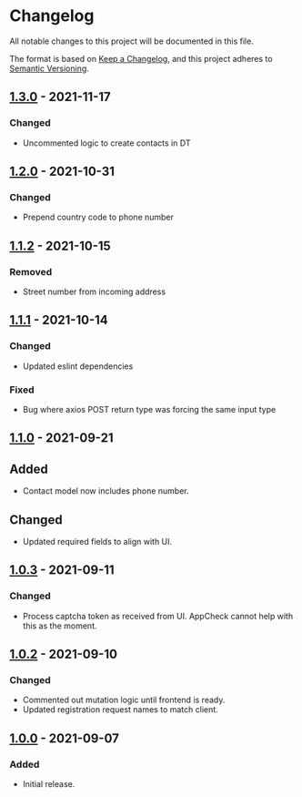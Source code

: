 # Changelog
All notable changes to this project will be documented in this file.

The format is based on [Keep a Changelog](https://keepachangelog.com/en/1.0.0/),
and this project adheres to [Semantic Versioning](https://semver.org/spec/v2.0.0.html).

## [1.3.0] - 2021-11-17

### Changed
- Uncommented logic to create contacts in DT

## [1.2.0] - 2021-10-31

### Changed
- Prepend country code to phone number

## [1.1.2] - 2021-10-15

### Removed
- Street number from incoming address

## [1.1.1] - 2021-10-14

### Changed
- Updated eslint dependencies

### Fixed
- Bug where axios POST return type was forcing the same input type

## [1.1.0] - 2021-09-21

## Added
- Contact model now includes phone number.

## Changed
- Updated required fields to align with UI.

## [1.0.3] - 2021-09-11

### Changed
- Process captcha token as received from UI. AppCheck cannot help with this as the moment.

## [1.0.2] - 2021-09-10

### Changed
- Commented out mutation logic until frontend is ready.
- Updated registration request names to match client.

## [1.0.0] - 2021-09-07

### Added
- Initial release.

[1.3.0]: https://github.com/mujde-aze/registration-proxy/compare/v1.2.0...v1.3.0
[1.2.0]: https://github.com/mujde-aze/registration-proxy/compare/v1.1.2...v1.2.0
[1.1.2]: https://github.com/mujde-aze/registration-proxy/compare/v1.1.1...v1.1.2
[1.1.1]: https://github.com/mujde-aze/registration-proxy/compare/v1.1.0...v1.1.1
[1.1.0]: https://github.com/mujde-aze/registration-proxy/compare/v1.0.3...v1.1.0
[1.0.3]: https://github.com/mujde-aze/registration-proxy/compare/v1.0.2...v1.0.3
[1.0.2]: https://github.com/mujde-aze/registration-proxy/compare/v1.0.0...v1.0.2
[1.0.0]: https://github.com/mujde-aze/registration-proxy/compare/v1.0.0...HEAD
